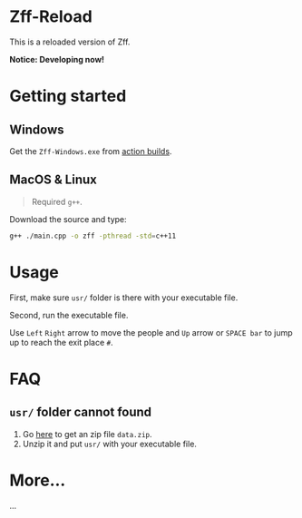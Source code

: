 # Zff-Reload

This is a reloaded version of Zff.

**Notice: Developing now!**

# Getting started

## Windows

Get the `Zff-Windows.exe` from [action builds](https://github.com/ohzff/Zff-Reload/actions).

## MacOS & Linux

> Required `g++`.

Download the source and type:

```bash
g++ ./main.cpp -o zff -pthread -std=c++11
```

# Usage

First, make sure `usr/` folder is there with your executable file.

Second, run the executable file.

Use `Left` `Right` arrow to move the people and `Up` arrow or `SPACE bar` to jump up to reach the exit place `#`.

# FAQ

## `usr/` folder cannot found

1. Go [here](https://github.com/ohzff/Zff-Reload/releases) to get an zip file `data.zip`.
2. Unzip it and put `usr/` with your executable file.

# More...

...
